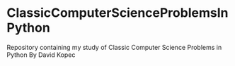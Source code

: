 # ClassicComputerScienceProblemsInPython
Repository containing my study of Classic Computer Science Problems in Python By David Kopec
